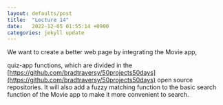 ```yaml
---
layout: defaults/post
title:  "Lecture 14"
date:   2022-12-05 01:55:14 +0900
categories: jekyll update
---
```

We want to create a better web page by integrating the Movie app, 
<!--more--> 
quiz-app functions, which are divided in the [https://github.com/bradtraversy/50projects50days](https://github.com/bradtraversy/50projects50days) open source repositories. It will also add a fuzzy matching function to the basic search function of the Movie app to make it more convenient to search.